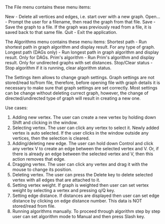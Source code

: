 The File menu contains these menu items:

New - Delete all vertices and edges, i.e. start over with a new graph.
Open... - Prompt the user for a filename, then read the graph from that file.
Save - Save the graph to a file. If the graph was previously read from a file, it is saved back to that same file.
Quit - Exit the application.

The Algorithms menu contains these menu items:
Shortest path - Run shortest path in graph algorithm and display result. For any type of graph.
Longest path (DAGs only) - Run longest path in graph algorithm and display result. Only for DAGs.
Prim's algorithm - Run Prim's algorithm and display result. Only for undirected graphs with set distances.
Stop/Clear status - Stop algorithm if it is running, clear algorithm status.

The Settings item allows to change graph settings. Graph settings are not stored/read to/from file, therefore,
before opening file with graph details it is necessary to make sure that graph settings are set correctly. 
Most settings can be change without deleting currect graph, however, the change of directed/undirected type of graph
will result in creating a new one.

Use cases:

1) Adding new vertex. The user can create a new vertex by holding down Shift and clicking in the window.
2) Selecting vertex. The user can click any vertex to select it. Newly added vertex is auto selected. 
If the user clicks in the window outside any vertices, then the selection is cleared.
3) Adding/deleting new edge. The user can hold down Control and click any vertex V to create an edge between the selected vertex and V.
Or, if there is already an edge between the selected vertex and V, then this action removes that edge.
4) Dragging vertex. The user can click any vertex and drag it with the mouse to change its position. 
5) Deleting vertex. The user can press the Delete key to delete selected vertex with all edges that are attached to it.
6) Setting vertex weight. If graph is weighted then user can set vertex weight by selecting a vertex and pressing q/Q key.
7) Setting edge distance. If distances are displayed then user can set edge distance by clicking on edge distance number.
This data is NOT stored/read from file.
8) Running algorithms manually. To proceed through algorithm step by step user can set algorithm mode to Manual and 
then press Slash key.
